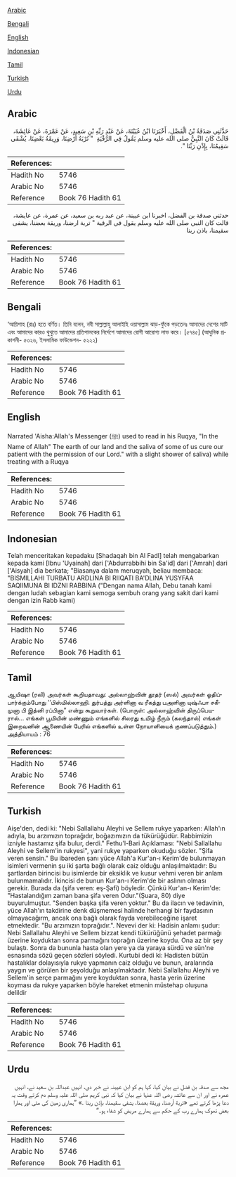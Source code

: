[Arabic](#arabic)

[Bengali](#bengali)

[English](#english)

[Indonesian](#indonesian)

[Tamil](#tamil)

[Turkish](#turkish)

[Urdu](#urdu)

## Arabic


<div dir="rtl" lang="ar" style={{fontSize:'larger',backgroundColor:'#f8f9fa',padding:20}}>
حَدَّثَنِي صَدَقَةُ بْنُ الْفَضْلِ، أَخْبَرَنَا ابْنُ عُيَيْنَةَ، عَنْ عَبْدِ رَبِّهِ بْنِ سَعِيدٍ، عَنْ عَمْرَةَ، عَنْ عَائِشَةَ، قَالَتْ كَانَ النَّبِيُّ صلى الله عليه وسلم يَقُولُ فِي الرُّقْيَةِ ‏ "‏ تُرْبَةُ أَرْضِنَا، وَرِيقَةُ بَعْضِنَا، يُشْفَى سَقِيمُنَا، بِإِذْنِ رَبِّنَا ‏"‏‏.‏
</div>
<div style={{backgroundColor:'#f8f9fa',padding:20, marginBottom: 10}}><table> <thead> <tr> <th>References:</th> <th></th> </tr> </thead> <tbody><tr><td>Hadith No</td><td>5746</td></tr><tr><td>Arabic No</td><td>5746</td></tr><tr><td>Reference</td><td>Book 76 Hadith 61</td></tr></tbody></table></div>


<div dir="rtl" lang="ar" style={{fontSize:'larger',backgroundColor:'#f8f9fa',padding:20}}>
حدثني صدقة بن الفضل، اخبرنا ابن عيينة، عن عبد ربه بن سعيد، عن عمرة، عن عايشة، قالت كان النبي صلى الله عليه وسلم يقول في الرقية " تربة ارضنا، وريقة بعضنا، يشفى سقيمنا، باذن ربنا
</div>
<div style={{backgroundColor:'#f8f9fa',padding:20, marginBottom: 10}}><table> <thead> <tr> <th>References:</th> <th></th> </tr> </thead> <tbody><tr><td>Hadith No</td><td>5746</td></tr><tr><td>Arabic No</td><td>5746</td></tr><tr><td>Reference</td><td>Book 76 Hadith 61</td></tr></tbody></table></div>

## Bengali


<div dir="ltr" lang="bn" style={{fontSize:'larger',backgroundColor:'#f8f9fa',padding:20}}>
‘আয়িশাহ (রাঃ) হতে বর্ণিত। তিনি বলেন, নবী সাল্লাল্লাহু আলাইহি ওয়াসাল্লাম ঝাড়-ফুঁকে পড়তেনঃ আমাদের দেশের মাটি এবং আমাদের কারও থুথুতে আমাদের প্রতিপালকের নির্দেশে আমাদের রোগী আরোগ্য লাভ করে। [৫৭৪৫] (আধুনিক প্রকাশনী- ৫৩২৬, ইসলামিক ফাউন্ডেশন- ৫২২২)
</div>
<div style={{backgroundColor:'#f8f9fa',padding:20, marginBottom: 10}}><table> <thead> <tr> <th>References:</th> <th></th> </tr> </thead> <tbody><tr><td>Hadith No</td><td>5746</td></tr><tr><td>Arabic No</td><td>5746</td></tr><tr><td>Reference</td><td>Book 76 Hadith 61</td></tr></tbody></table></div>

## English


<div dir="ltr" lang="en" style={{fontSize:'larger',backgroundColor:'#f8f9fa',padding:20}}>
Narrated 'Aisha:Allah's Messenger (ﷺ) used to read in his Ruqya, "In the Name of Allah" The earth of our land and the saliva of some of us cure our patient with the permission of our Lord." with a slight shower of saliva) while treating with a Ruqya
</div>
<div style={{backgroundColor:'#f8f9fa',padding:20, marginBottom: 10}}><table> <thead> <tr> <th>References:</th> <th></th> </tr> </thead> <tbody><tr><td>Hadith No</td><td>5746</td></tr><tr><td>Arabic No</td><td>5746</td></tr><tr><td>Reference</td><td>Book 76 Hadith 61</td></tr></tbody></table></div>

## Indonesian


<div dir="ltr" lang="id" style={{fontSize:'larger',backgroundColor:'#f8f9fa',padding:20}}>
Telah menceritakan kepadaku [Shadaqah bin Al Fadl] telah mengabarkan kepada kami [Ibnu 'Uyainah] dari ['Abdurrabbihi bin Sa'id] dari ['Amrah] dari ['Aisyah] dia berkata; "Biasanya dalam meruqyah, beliau membaca: "BISMILLAHI TURBATU ARDLINA BI RIIQATI BA'DLINA YUSYFAA SAQIIMUNA BI IDZNI RABBINA ("Dengan nama Allah, Debu tanah kami dengan ludah sebagian kami semoga sembuh orang yang sakit dari kami dengan izin Rabb kami)
</div>
<div style={{backgroundColor:'#f8f9fa',padding:20, marginBottom: 10}}><table> <thead> <tr> <th>References:</th> <th></th> </tr> </thead> <tbody><tr><td>Hadith No</td><td>5746</td></tr><tr><td>Arabic No</td><td>5746</td></tr><tr><td>Reference</td><td>Book 76 Hadith 61</td></tr></tbody></table></div>

## Tamil


<div dir="ltr" lang="ta" style={{fontSize:'larger',backgroundColor:'#f8f9fa',padding:20}}>
ஆயிஷா (ரலி) அவர்கள் கூறியதாவது: அல்லாஹ்வின் தூதர் (ஸல்) அவர்கள் ஓதிப்பார்க்கும்போது ‘‘பிஸ்மில்லாஹி. துர்பத்து அர்ளினா வ ரீகத்து பஅளினா யுஷ்ஃபா சகீமுனா பி இத்னி ரப்பினா” என்று கூறுவார்கள். (பொருள்: அல்லாஹ்வின் திருப்பெயரால்... எங்கள் பூமியின் மண்ணும் எங்களில் சிலரது உமிழ் நீரும் (கலந்தால்) எங்கள் இறைவனின் ஆணையின் பேரில் எங்களில் உள்ள நோயாளியைக் குணப்படுத்தும்.) அத்தியாயம் : 76
</div>
<div style={{backgroundColor:'#f8f9fa',padding:20, marginBottom: 10}}><table> <thead> <tr> <th>References:</th> <th></th> </tr> </thead> <tbody><tr><td>Hadith No</td><td>5746</td></tr><tr><td>Arabic No</td><td>5746</td></tr><tr><td>Reference</td><td>Book 76 Hadith 61</td></tr></tbody></table></div>

## Turkish


<div dir="ltr" lang="tr" style={{fontSize:'larger',backgroundColor:'#f8f9fa',padding:20}}>
Aişe'den, dedi ki: "Nebi Sallallahu Aleyhi ve Sellem rukye yaparken: Allah'ın adıyla, bu arzımızın toprağıdır, boğazımızın da tükürüğüdür. Rabbimizin izniyle hastamız şifa bulur, derdi." Fethu'l-Bari Açıklaması: "Nebi Sallallahu Aleyhi ve Sellem'in rukyesi", yani rukye yaparken okuduğu sözler. "Şifa veren sensin." Bu ibareden şanı yüce Allah'a Kur'an-ı Kerim'de bulunmayan isimleri vermenin şu iki şarta bağlı olarak caiz olduğu anlaşılmaktadır: Bu şartlardan birincisi bu isimlerde bir eksiklik ve kusur vehmi veren bir anlam bulunmamalıdır. İkincisi de bunun Kur'an-ı Kerim'de bir aslının olması gerekir. Burada da (şifa veren: eş-Şafi) böyledir. Çünkü Kur'an-ı Kerim'de: "Hastalandığım zaman bana şifa veren Odur."(Şuara, 80) diye buyurulmuştur. "Senden başka şifa veren yoktur." Bu da ilacın ve tedavinin, yüce Allah'ın takdirine denk düşmemesi halinde herhangi bir faydasının olmayacağırm, ancak ona bağlı olarak fayda verebileceğine işaret etmektedir. "Bu arzımızın toprağıdır.". Nevevi der ki: Hadisin anlamı şudur: Nebi Sallallahu Aleyhi ve Sellem bizzat kendi tükürüğünü şehadet parmağı üzerine koyduktan sonra parmağını toprağın üzerine koydu. Ona az bir şey bulaştı. Sonra da bununla hasta olan yere ya da yaraya sürdü ve sün'ne esnasında sözü geçen sözleri söyledi. Kurtubi dedi ki: Hadisten bütün hastalıklar dolayısıyla rukye yapmanın caiz olduğu ve bunun, aralarında yaygın ve görülen bir şeyolduğu anlaşılmaktadır. Nebi Sallallahu Aleyhi ve Sellem'in serçe parmağını yere koyduktan sonra, hasta yerin üzerine koyması da rukye yaparken böyle hareket etmenin müstehap oluşuna delildir
</div>
<div style={{backgroundColor:'#f8f9fa',padding:20, marginBottom: 10}}><table> <thead> <tr> <th>References:</th> <th></th> </tr> </thead> <tbody><tr><td>Hadith No</td><td>5746</td></tr><tr><td>Arabic No</td><td>5746</td></tr><tr><td>Reference</td><td>Book 76 Hadith 61</td></tr></tbody></table></div>

## Urdu


<div dir="rtl" lang="ur" style={{fontSize:'larger',backgroundColor:'#f8f9fa',padding:20}}>
مجھ سے صدقہ بن فضل نے بیان کیا، کہا ہم کو ابن عیینہ نے خبر دی، انہیں عبداللہ بن سعید نے، انہیں عمرہ نے اور ان سے عائشہ رضی اللہ عنہا نے بیان کیا کہ نبی کریم صلی اللہ علیہ وسلم دم کرتے وقت یہ دعا پڑھا کرتے تھے «تربة أرضنا،‏‏‏‏‏‏‏‏ وريقة بعضنا،‏‏‏‏ ‏‏‏‏يشفى سقيمنا،‏‏‏‏‏‏‏‏ بإذن ربنا‏ ‏‏.» ”ہماری زمین کی مٹی اور ہمارا بعض تھوک ہمارے رب کے حکم سے ہمارے مریض کو شفاء ہو۔“
</div>
<div style={{backgroundColor:'#f8f9fa',padding:20, marginBottom: 10}}><table> <thead> <tr> <th>References:</th> <th></th> </tr> </thead> <tbody><tr><td>Hadith No</td><td>5746</td></tr><tr><td>Arabic No</td><td>5746</td></tr><tr><td>Reference</td><td>Book 76 Hadith 61</td></tr></tbody></table></div>